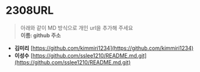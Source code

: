 # 2308URL
> 아래와 같이 MD 방식으로 개인 url을 추가해 주세요<br>
**이름: github 주소**

* **김미리** [https://github.com/kimmiri1234](https://github.com/kimmiri1234)
* **이성수** [https://github.com/sslee1210/README.md.git](https://github.com/sslee1210/README.md.git)